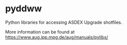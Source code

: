 pyddww
======

Python libraries for accessing ASDEX Upgrade shotfiles.

More information can be found at https://www.aug.ipp.mpg.de/aug/manuals/pylibs/
